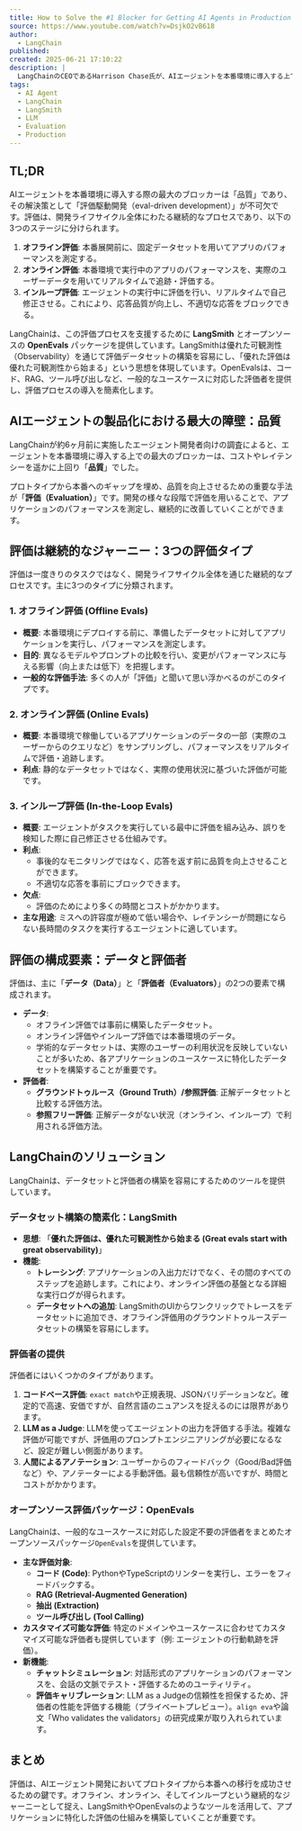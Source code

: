 ```yaml
---
title: How to Solve the #1 Blocker for Getting AI Agents in Production | LangChain Interrupt
source: https://www.youtube.com/watch?v=DsjkO2vB618
author:
  - LangChain
published:
created: 2025-06-21 17:10:22
description: |
  LangChainのCEOであるHarrison Chase氏が、AIエージェントを本番環境に導入する上での最大のブロッカーが「品質」である理由を明らかにし、それを解決するための体系的な3段階の評価フレームワークを紹介します。エージェント開発者への調査に基づくと、品質はコストやレイテンシーを上回り、本番展開への最大の障壁となっています。プロトタイプはデモでは機能するかもしれませんが、本番システムにははるかに高い信頼性が求められます。Chase氏は、この重大なギャップを埋めるための解決策として「評価駆動開発」を提唱しています。
tags:
  - AI Agent
  - LangChain
  - LangSmith
  - LLM
  - Evaluation
  - Production
---
```


## TL;DR

AIエージェントを本番環境に導入する際の最大のブロッカーは「品質」であり、その解決策として「評価駆動開発（eval-driven development）」が不可欠です。評価は、開発ライフサイクル全体にわたる継続的なプロセスであり、以下の3つのステージに分けられます。

1. **オフライン評価**: 本番展開前に、固定データセットを用いてアプリのパフォーマンスを測定する。
2. **オンライン評価**: 本番環境で実行中のアプリのパフォーマンスを、実際のユーザーデータを用いてリアルタイムで追跡・評価する。
3. **インループ評価**: エージェントの実行中に評価を行い、リアルタイムで自己修正させる。これにより、応答品質が向上し、不適切な応答をブロックできる。

LangChainは、この評価プロセスを支援するために **LangSmith** とオープンソースの **OpenEvals** パッケージを提供しています。LangSmithは優れた可観測性（Observability）を通じて評価データセットの構築を容易にし、「優れた評価は優れた可観測性から始まる」という思想を体現しています。OpenEvalsは、コード、RAG、ツール呼び出しなど、一般的なユースケースに対応した評価者を提供し、評価プロセスの導入を簡素化します。

## AIエージェントの製品化における最大の障壁：品質

LangChainが約6ヶ月前に実施したエージェント開発者向けの調査によると、エージェントを本番環境に導入する上での最大のブロッカーは、コストやレイテンシーを遥かに上回り「**品質**」でした。

プロトタイプから本番へのギャップを埋め、品質を向上させるための重要な手法が「**評価（Evaluation）**」です。開発の様々な段階で評価を用いることで、アプリケーションのパフォーマンスを測定し、継続的に改善していくことができます。

## 評価は継続的なジャーニー：3つの評価タイプ

評価は一度きりのタスクではなく、開発ライフサイクル全体を通じた継続的なプロセスです。主に3つのタイプに分類されます。

### 1. オフライン評価 (Offline Evals)

- **概要**: 本番環境にデプロイする前に、準備したデータセットに対してアプリケーションを実行し、パフォーマンスを測定します。
- **目的**: 異なるモデルやプロンプトの比較を行い、変更がパフォーマンスに与える影響（向上または低下）を把握します。
- **一般的な評価手法**: 多くの人が「評価」と聞いて思い浮かべるのがこのタイプです。

### 2. オンライン評価 (Online Evals)

- **概要**: 本番環境で稼働しているアプリケーションのデータの一部（実際のユーザーからのクエリなど）をサンプリングし、パフォーマンスをリアルタイムで評価・追跡します。
- **利点**: 静的なデータセットではなく、実際の使用状況に基づいた評価が可能です。

### 3. インループ評価 (In-the-Loop Evals)

- **概要**: エージェントがタスクを実行している最中に評価を組み込み、誤りを検知した際に自己修正させる仕組みです。
- **利点**:
  - 事後的なモニタリングではなく、応答を返す前に品質を向上させることができます。
  - 不適切な応答を事前にブロックできます。
- **欠点**:
  - 評価のためにより多くの時間とコストがかかります。
- **主な用途**: ミスへの許容度が極めて低い場合や、レイテンシーが問題にならない長時間のタスクを実行するエージェントに適しています。

## 評価の構成要素：データと評価者

評価は、主に「**データ（Data）**」と「**評価者（Evaluators）**」の2つの要素で構成されます。

- **データ**:
  - オフライン評価では事前に構築したデータセット。
  - オンライン評価やインループ評価では本番環境のデータ。
  - 学術的なデータセットは、実際のユーザーの利用状況を反映していないことが多いため、各アプリケーションのユースケースに特化したデータセットを構築することが重要です。
- **評価者**:
  - **グラウンドトゥルース（Ground Truth）/参照評価**: 正解データセットと比較する評価方法。
  - **参照フリー評価**: 正解データがない状況（オンライン、インループ）で利用される評価方法。

## LangChainのソリューション

LangChainは、データセットと評価者の構築を容易にするためのツールを提供しています。

### データセット構築の簡素化：LangSmith

- **思想**: 「**優れた評価は、優れた可観測性から始まる (Great evals start with great observability)**」
- **機能**:
  - **トレーシング**: アプリケーションの入出力だけでなく、その間のすべてのステップを追跡します。これにより、オンライン評価の基盤となる詳細な実行ログが得られます。
  - **データセットへの追加**: LangSmithのUIからワンクリックでトレースをデータセットに追加でき、オフライン評価用のグラウンドトゥルースデータセットの構築を容易にします。

### 評価者の提供

評価者にはいくつかのタイプがあります。

1. **コードベース評価**: `exact match`や正規表現、JSONバリデーションなど。確定的で高速、安価ですが、自然言語のニュアンスを捉えるのには限界があります。
2. **LLM as a Judge**: LLMを使ってエージェントの出力を評価する手法。複雑な評価が可能ですが、評価用のプロンプトエンジニアリングが必要になるなど、設定が難しい側面があります。
3. **人間によるアノテーション**: ユーザーからのフィードバック（Good/Bad評価など）や、アノテーターによる手動評価。最も信頼性が高いですが、時間とコストがかかります。

### オープンソース評価パッケージ：OpenEvals

LangChainは、一般的なユースケースに対応した設定不要の評価者をまとめたオープンソースパッケージ`OpenEvals`を提供しています。

- **主な評価対象**:
  - **コード (Code)**: PythonやTypeScriptのリンターを実行し、エラーをフィードバックする。
  - **RAG (Retrieval-Augmented Generation)**
  - **抽出 (Extraction)**
  - **ツール呼び出し (Tool Calling)**
- **カスタマイズ可能な評価**: 特定のドメインやユースケースに合わせてカスタマイズ可能な評価者も提供しています（例: エージェントの行動軌跡を評価）。
- **新機能**:
  - **チャットシミュレーション**: 対話形式のアプリケーションのパフォーマンスを、会話の文脈でテスト・評価するためのユーティリティ。
  - **評価キャリブレーション**: LLM as a Judgeの信頼性を担保するため、評価者の性能を評価する機能（プライベートプレビュー）。`align eva`や論文「Who validates the validators」の研究成果が取り入れられています。

## まとめ

評価は、AIエージェント開発においてプロトタイプから本番への移行を成功させるための鍵です。オフライン、オンライン、そしてインループという継続的なジャーニーとして捉え、LangSmithやOpenEvalsのようなツールを活用して、アプリケーションに特化した評価の仕組みを構築していくことが重要です。
